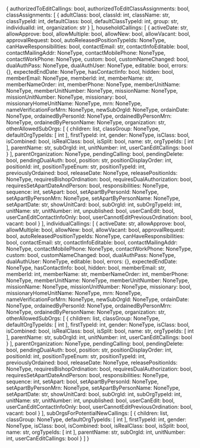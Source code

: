 {
  authorizedToEditCallings: bool,
  authorizedToEditClassAssignments: bool,
  classAssignments: [
    {
      adultClass: bool,
      classId: int,
      className: str,
      classTypeId: int,
      defaultClass: bool,
      defaultClassTypeId: int,
      group: str,
      individualId: int,
      organization: str
    }
  ],
  householdCallings: [
    {
      activeDate: str,
      allowApprove: bool,
      allowMultiple: bool,
      allowNew: bool,
      allowVacant: bool,
      approvalRequest: bool,
      autoReleasedPositionTypeIds: NoneType,
      canHaveResponsibilities: bool,
      contactEmail: str,
      contactInfoEditable: bool,
      contactMailingAddr: NoneType,
      contactMobilePhone: NoneType,
      contactWorkPhone: NoneType,
      custom: bool,
      customNameChanged: bool,
      dualAuthPass: NoneType,
      dualAuthUser: NoneType,
      editable: bool,
      errors: {},
      expectedEndDate: NoneType,
      hasContactInfo: bool,
      hidden: bool,
      memberEmail: NoneType,
      memberId: int,
      memberName: str,
      memberNameOrder: int,
      memberPhone: NoneType,
      memberUnitName: NoneType,
      memberUnitNumber: NoneType,
      missionName: NoneType,
      missionUnitNumber: NoneType,
      missionary: bool,
      missionaryHomeUnitName: NoneType,
      mrn: NoneType,
      nameVerificationForMrn: NoneType,
      newSubOrgId: NoneType,
      ordainDate: NoneType,
      ordainedByPersonId: NoneType,
      ordainedByPersonMrn: NoneType,
      ordainedByPersonName: NoneType,
      organization: str,
      otherAllowedSubOrgs: [
        {
          children: list,
          classGroup: NoneType,
          defaultOrgTypeIds: [
            int
          ],
          firstTypeId: int,
          gender: NoneType,
          isClass: bool,
          isCombined: bool,
          isRealClass: bool,
          isSplit: bool,
          name: str,
          orgTypeIds: [
            int
          ],
          parentName: str,
          subOrgId: int,
          unitNumber: int,
          userCanEditCallings: bool
        }
      ],
      parentOrganization: NoneType,
      pendingCalling: bool,
      pendingDelete: bool,
      pendingDualAuth: bool,
      position: str,
      positionDisplayOrder: int,
      positionId: int,
      positionTypeEnum: str,
      positionTypeId: int,
      previouslyOrdained: bool,
      releaseDate: NoneType,
      releasePositionIds: NoneType,
      requiresBishopOrdination: bool,
      requiresDualAuthorization: bool,
      requiresSetApartDateAndPerson: bool,
      responsibilities: NoneType,
      sequence: int,
      setApart: bool,
      setApartByPersonId: NoneType,
      setApartByPersonMrn: NoneType,
      setApartByPersonName: NoneType,
      setApartDate: str,
      showUnitCard: bool,
      subOrgId: int,
      subOrgTypeId: int,
      unitName: str,
      unitNumber: int,
      unpublished: bool,
      userCanEdit: bool,
      userCanEditContactInfoOnly: bool,
      userCannotEditPreviousOrdination: bool,
      vacant: bool
    }
  ],
  individualCallings: [
    {
      activeDate: str,
      allowApprove: bool,
      allowMultiple: bool,
      allowNew: bool,
      allowVacant: bool,
      approvalRequest: bool,
      autoReleasedPositionTypeIds: NoneType,
      canHaveResponsibilities: bool,
      contactEmail: str,
      contactInfoEditable: bool,
      contactMailingAddr: NoneType,
      contactMobilePhone: NoneType,
      contactWorkPhone: NoneType,
      custom: bool,
      customNameChanged: bool,
      dualAuthPass: NoneType,
      dualAuthUser: NoneType,
      editable: bool,
      errors: {},
      expectedEndDate: NoneType,
      hasContactInfo: bool,
      hidden: bool,
      memberEmail: str,
      memberId: int,
      memberName: str,
      memberNameOrder: int,
      memberPhone: NoneType,
      memberUnitName: NoneType,
      memberUnitNumber: NoneType,
      missionName: NoneType,
      missionUnitNumber: NoneType,
      missionary: bool,
      missionaryHomeUnitName: NoneType,
      mrn: NoneType,
      nameVerificationForMrn: NoneType,
      newSubOrgId: NoneType,
      ordainDate: NoneType,
      ordainedByPersonId: NoneType,
      ordainedByPersonMrn: NoneType,
      ordainedByPersonName: NoneType,
      organization: str,
      otherAllowedSubOrgs: [
        {
          children: list,
          classGroup: NoneType,
          defaultOrgTypeIds: [
            int
          ],
          firstTypeId: int,
          gender: NoneType,
          isClass: bool,
          isCombined: bool,
          isRealClass: bool,
          isSplit: bool,
          name: str,
          orgTypeIds: [
            int
          ],
          parentName: str,
          subOrgId: int,
          unitNumber: int,
          userCanEditCallings: bool
        }
      ],
      parentOrganization: NoneType,
      pendingCalling: bool,
      pendingDelete: bool,
      pendingDualAuth: bool,
      position: str,
      positionDisplayOrder: int,
      positionId: int,
      positionTypeEnum: str,
      positionTypeId: int,
      previouslyOrdained: bool,
      releaseDate: NoneType,
      releasePositionIds: NoneType,
      requiresBishopOrdination: bool,
      requiresDualAuthorization: bool,
      requiresSetApartDateAndPerson: bool,
      responsibilities: NoneType,
      sequence: int,
      setApart: bool,
      setApartByPersonId: NoneType,
      setApartByPersonMrn: NoneType,
      setApartByPersonName: NoneType,
      setApartDate: str,
      showUnitCard: bool,
      subOrgId: int,
      subOrgTypeId: int,
      unitName: str,
      unitNumber: int,
      unpublished: bool,
      userCanEdit: bool,
      userCanEditContactInfoOnly: bool,
      userCannotEditPreviousOrdination: bool,
      vacant: bool
    }
  ],
  subOrgsForPotentialNewCallings: [
    {
      children: list,
      classGroup: NoneType,
      defaultOrgTypeIds: [
        int
      ],
      firstTypeId: int,
      gender: NoneType,
      isClass: bool,
      isCombined: bool,
      isRealClass: bool,
      isSplit: bool,
      name: str,
      orgTypeIds: [
        int
      ],
      parentName: str,
      subOrgId: int,
      unitNumber: int,
      userCanEditCallings: bool
    }
  ]
}